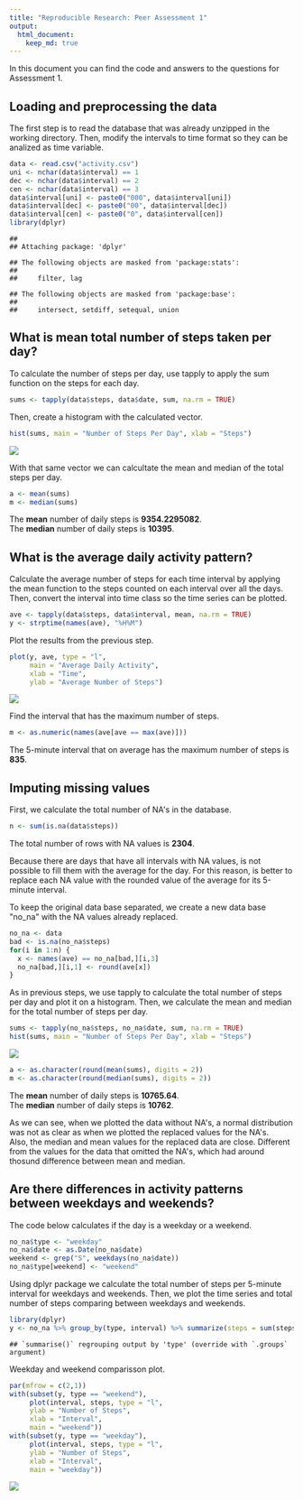 ```yaml
---
title: "Reproducible Research: Peer Assessment 1"
output: 
  html_document:
    keep_md: true
---
```


In this document you can find the code and answers to the questions for Assessment 1.

## Loading and preprocessing the data

The first step is to read the database that was already unzipped in the working directory.
Then, modify the intervals to time format so they can be analized as time variable.


```r
data <- read.csv("activity.csv")
uni <- nchar(data$interval) == 1
dec <- nchar(data$interval) == 2
cen <- nchar(data$interval) == 3
data$interval[uni] <- paste0("000", data$interval[uni])
data$interval[dec] <- paste0("00", data$interval[dec])
data$interval[cen] <- paste0("0", data$interval[cen])
library(dplyr)
```

```
## 
## Attaching package: 'dplyr'
```

```
## The following objects are masked from 'package:stats':
## 
##     filter, lag
```

```
## The following objects are masked from 'package:base':
## 
##     intersect, setdiff, setequal, union
```

## What is mean total number of steps taken per day?

To calculate the number of steps per day, use tapply to apply the sum function on the steps for each day.


```r
sums <- tapply(data$steps, data$date, sum, na.rm = TRUE)
```

Then, create a histogram with the calculated vector.


```r
hist(sums, main = "Number of Steps Per Day", xlab = "Steps")
```

![](PA1_template_files/figure-html/unnamed-chunk-3-1.png)<!-- -->

With that same vector we can calcultate the mean and median of the total steps per day.


```r
a <- mean(sums)
m <- median(sums)
```

The **mean** number of daily steps is **9354.2295082**.  
The **median** number of daily steps is **10395**.

## What is the average daily activity pattern?

Calculate the average number of steps for each time interval by applying the mean function to the steps counted on each interval over all the days. Then, convert the interval into time class so the time series can be plotted.


```r
ave <- tapply(data$steps, data$interval, mean, na.rm = TRUE)
y <- strptime(names(ave), "%H%M")
```

Plot the results from the previous step.


```r
plot(y, ave, type = "l",
     main = "Average Daily Activity",
     xlab = "Time",
     ylab = "Average Number of Steps")
```

![](PA1_template_files/figure-html/unnamed-chunk-6-1.png)<!-- -->

Find the interval that has the maximum number of steps.


```r
m <- as.numeric(names(ave[ave == max(ave)]))
```

The 5-minute interval that on average has the maximum number of steps is **835**.

## Imputing missing values

First, we calculate the total number of NA's in the database.


```r
n <- sum(is.na(data$steps))
```

The total number of rows with NA values is **2304**.

Because there are days that have all intervals with NA values, is not possible to fill them with the average for the day. For this reason, is better to replace each NA value with the rounded value of the average for its 5-minute interval.

To keep the original data base separated, we create a new data base "no_na" with the NA values already replaced.


```r
no_na <- data
bad <- is.na(no_na$steps)
for(i in 1:n) {
  x <- names(ave) == no_na[bad,][i,3]
  no_na[bad,][i,1] <- round(ave[x])
}
```

As in previous steps, we use tapply to calculate the total number of steps per day and plot it on a histogram. Then, we calculate the mean and median for the total number of steps per day.


```r
sums <- tapply(no_na$steps, no_na$date, sum, na.rm = TRUE)
hist(sums, main = "Number of Steps Per Day", xlab = "Steps")
```

![](PA1_template_files/figure-html/unnamed-chunk-10-1.png)<!-- -->

```r
a <- as.character(round(mean(sums), digits = 2))
m <- as.character(round(median(sums), digits = 2))
```

The **mean** number of daily steps is **10765.64**.  
The **median** number of daily steps is **10762**.

As we can see, when we plotted the data without NA's, a normal distribution was not as clear as when we plotted the replaced values for the NA's.  
Also, the median and mean values for the replaced data are close. Different from the values for the data that omitted the NA's, which had around thosund difference between mean and median.

## Are there differences in activity patterns between weekdays and weekends?

The code below calculates if the day is a weekday or a weekend.


```r
no_na$type <- "weekday"
no_na$date <- as.Date(no_na$date)
weekend <- grep("S", weekdays(no_na$date))
no_na$type[weekend] <- "weekend"
```

Using dplyr package we calculate the total number of steps per 5-minute interval for weekdays and weekends. Then, we plot the time series and total number of steps comparing between weekdays and weekends.


```r
library(dplyr)
y <- no_na %>% group_by(type, interval) %>% summarize(steps = sum(steps))
```

```
## `summarise()` regrouping output by 'type' (override with `.groups` argument)
```

Weekday and weekend comparisson plot.


```r
par(mfrow = c(2,1))
with(subset(y, type == "weekend"), 
     plot(interval, steps, type = "l", 
     ylab = "Number of Steps", 
     xlab = "Interval",
     main = "weekend"))
with(subset(y, type == "weekday"), 
     plot(interval, steps, type = "l", 
     ylab = "Number of Steps", 
     xlab = "Interval",
     main = "weekday"))
```

![](PA1_template_files/figure-html/unnamed-chunk-13-1.png)<!-- -->
